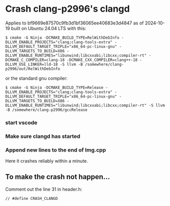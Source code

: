 # Crash clang-p2996's clangd

Applies to bf9669e87570c9fb3d1bf36065ee40683e3d4847 as of 2024-10-19 built on Ubuntu 24.04 LTS with this:

`$ cmake -G Ninja -DCMAKE_BUILD_TYPE=RelWithDebInfo -DLLVM_ENABLE_PROJECTS="clang;clang-tools-extra" -DLLVM_DEFAULT_TARGET_TRIPLE="x86_64-pc-linux-gnu" -DLLVM_TARGETS_TO_BUILD=X86 -DLLVM_ENABLE_RUNTIMES="libunwind;libcxxabi;libcxx;compiler-rt" -DCMAKE_C_COMPILER=clang-18 -DCMAKE_CXX_COMPILER=clang++-18 -DLLVM_USE_LINKER=lld-18 -S llvm -B /somewhere/clang-p2996/out/RelWithDebInfo`

or the standard gnu compiler:

`$ cmake -G Ninja -DCMAKE_BUILD_TYPE=Release -DLLVM_ENABLE_PROJECTS="clang;clang-tools-extra" -DLLVM_DEFAULT_TARGET_TRIPLE="x86_64-pc-linux-gnu" -DLLVM_TARGETS_TO_BUILD=X86 -DLLVM_ENABLE_RUNTIMES="libunwind;libcxxabi;libcxx;compiler-rt" -S llvm -B /somewhere/clang-p2996/gccRelease`


### start vscode 
### Make sure clangd has started
### Append new lines to the end of Img.cpp
Here it crashes reliably within a minute.

## To make the crash not happen…

Comment out the line 31 in header.h:

`// #define CRASH_CLANGD`



